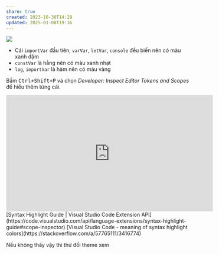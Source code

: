 ```yaml
---
share: true
created: 2023-10-30T14:29
updated: 2025-01-08T19:36
---
```

![](https://i.imgur.com/GRFQjkb.png)
- Cái `importVar` đầu tiên, `varVar`, `letVar`, `console` đều biến nên có màu xanh đậm
- `constVar` là hằng nên có màu xanh nhạt
- `log`, `importVar` là hàm nên có màu vàng

Bấm <kbd>Ctrl+Shift+P</kbd> và chọn *Developer: Inspect Editor Tokens and Scopes* để hiểu thêm từng cái.
<iframe width="560" height="315" src="https://www.youtube.com/embed/mC_htrJ1QPg?si=nsJ9Iztfg9urpbKw" title="YouTube video player" frameborder="0" allow="accelerometer; autoplay; clipboard-write; encrypted-media; gyroscope; picture-in-picture; web-share" referrerpolicy="strict-origin-when-cross-origin" allowfullscreen></iframe>
[Syntax Highlight Guide | Visual Studio Code Extension API](https://code.visualstudio.com/api/language-extensions/syntax-highlight-guide#scope-inspector)
[Visual Studio Code - meaning of syntax highlight colors](https://stackoverflow.com/a/57765111/3416774)

Nếu không thấy vậy thì thử đổi theme xem